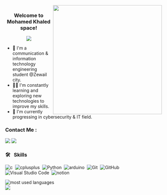 
<img width="350" align="right" src="https://mir-s3-cdn-cf.behance.net/project_modules/hd/18c61d121563959.60c9cc960586d.gif">

<h3 align="center">
             Welcome to Mohamed Khaled space!
 
</h3>

<!-- Typing SVG by DenverCoder1 - https://github.com/DenverCoder1/readme-typing-svg -->
<p align="center">
  <a href="https://github.com/DenverCoder1/readme-typing-svg"><img src="https://readme-typing-svg.herokuapp.com/?lines=Communication%20IT%20Engineering%20Student;Always%20learning...Always%20trying&font=Fira%20Code&center=true&width=500&height=45&color=f75c7e&vCenter=true&size=22"></a>
</p> 

- 📡 I'm a communication & information technology engineering student @Zewail city.
- 👨‍💻 I'm constantly learning and exploring new technologies to improve my skills.
- 🔐 I'm currently progressing in cybersecurity & IT field.


### Contact Me :

<a href="https://www.linkedin.com/in/mohamed-khaled-219670205/" target="_blank"><img src="https://img.shields.io/badge/-Mohamed%20Khaled-0077B5?style=for-the-badge&logo=Linkedin&logoColor=white"/></a>
<a href="https://t.me/MohamedKhaled513" target="_blank"><img src="https://img.shields.io/badge/-Mohamed%20Khaled-0077B5?style=for-the-badge&logo=Telegram&logoColor=white"/></a>
### 🛠 &nbsp; Skills
![c](https://img.shields.io/badge/--05122A?style=flat&logo=c)&nbsp;
![cplusplus](https://img.shields.io/badge/-c++-05122A?style=flat&logo=cplusplus)&nbsp;
![Python](https://img.shields.io/badge/-Python%20-05122A?style=flat&logo=python)&nbsp;
![arduino](https://img.shields.io/badge/-arduino-05122A?style=flat&logo=arduino)&nbsp;
![Git](https://img.shields.io/badge/-Git-05122A?style=flat&logo=git)&nbsp;
![GitHub](https://img.shields.io/badge/-GitHub-05122A?style=flat&logo=github)&nbsp;
![Visual Studio Code](https://img.shields.io/badge/-Visual%20Studio%20Code-05122A?style=flat&logo=visual-studio-code&logoColor=007ACC)&nbsp;
![notion](https://img.shields.io/badge/-notion-05122A?style=flat&logo=notion)&nbsp;





<img align="left" src="https://github-readme-stats.vercel.app/api/top-langs?username=MohamedKhaled4455&show_icons=true&locale=en&layout=compact&theme=radical" alt="most used languages" />
<br>
<a href="https://komarev.com/ghpvc/?username=MohamedKhaled4455&style=for-the-badge">
    <img src="https://komarev.com/ghpvc/?username=MohamedKhaled4455&style=for-the-badge">
</a>
